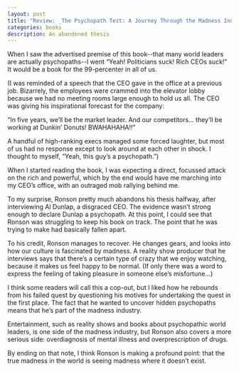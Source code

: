 ```yaml
---
layout: post
title: "Review: _The Psychopath Test: A Journey Through the Madness Industry_ by Jon Ronson"
categories: books
description: An abandoned thesis
---
```


When I saw the advertised premise of this book--that many world leaders are actually psychopaths--I went “Yeah! Politicians suck! Rich CEOs suck!” It would be a book for the 99-percenter in all of us.

(I was reminded of a speech that the CEO gave in the office at a previous job. Bizarrely, the employees were crammed into the elevator lobby because we had no meeting rooms large enough to hold us all. The CEO was giving his inspirational forecast for the company:

“In five years, we’ll be the market leader. And our competitors... they’ll be working at Dunkin’ Donuts! BWAHAHAHA!!”

A handful of high-ranking execs managed some forced laughter, but most of us had no response except to look around at each other in shock. I thought to myself, “Yeah, this guy’s a psychopath.”)

When I started reading the book, I was expecting a direct, focussed attack on the rich and powerful, which by the end would have me marching into my CEO’s office, with an outraged mob rallying behind me.

To my surprise, Ronson pretty much abandons his thesis halfway, after interviewing Al Dunlap, a disgraced CEO. The evidence wasn’t strong enough to declare Dunlap a psychopath. At this point, I could see that Ronson was struggling to keep his book on track. The point that he was trying to make had basically fallen apart.

To his credit, Ronson manages to recover. He changes gears, and looks into how our culture is fascinated by madness. A reality show producer that he interviews says that there’s a certain type of crazy that we enjoy watching, because it makes us feel happy to be normal. (If only there was a word to express the feeling of taking pleasure in someone else’s misfortune...)

I think some readers will call this a cop-out, but I liked how he rebounds from his failed quest by questioning his motives for undertaking the quest in the first place. The fact that he wanted to uncover hidden psychopaths means that he’s part of the madness industry.

Entertainment, such as reality shows and books about psychopathic world leaders, is one side of the madness industry, but Ronson also covers a more serious side: overdiagnosis of mental illness and overprescription of drugs.

By ending on that note, I think Ronson is making a profound point: that the true madness in the world is seeing madness where it doesn’t exist.
